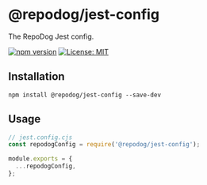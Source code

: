 # @repodog/jest-config

The RepoDog Jest config.

[![npm version](https://badge.fury.io/js/%40repodog%2Fjest-config.svg)](https://badge.fury.io/js/%40repodog%2Fjest-config)
[![License: MIT](https://img.shields.io/badge/License-MIT-yellow.svg)](LICENSE)

## Installation

```shell
npm install @repodog/jest-config --save-dev
```

## Usage

```javascript
// jest.config.cjs
const repodogConfig = require('@repodog/jest-config');

module.exports = {
  ...repodogConfig,
};
```
